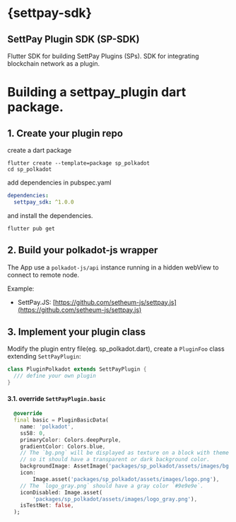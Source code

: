 # {settpay-sdk}

## SettPay Plugin SDK (SP-SDK)

Flutter SDK for building SettPay Plugins (SPs).
SDK for integrating blockchain network as a plugin.

# Building a settpay_plugin dart package.

## 1. Create your plugin repo

create a dart package
```shell
flutter create --template=package sp_polkadot
cd sp_polkadot
```
add dependencies in pubspec.yaml
```yaml
dependencies:
  settpay_sdk: ^1.0.0
```
and install the dependencies.
```shell
flutter pub get
```

## 2. Build your polkadot-js wrapper

The App use a `polkadot-js/api` instance running in a hidden webView
to connect to remote node.

Example:
 - SettPay.JS: [https://github.com/setheum-js/settpay.js](https://github.com/setheum-js/settpay.js)

## 3. Implement your plugin class

Modify the plugin entry file(eg. sp_polkadot.dart),
create a `PluginFoo` class extending `SettPayPlugin`:
```dart
class PluginPolkadot extends SettPayPlugin {
  /// define your own plugin
}
```

#### 3.1. override `SettPayPlugin.basic`
```dart
  @override
  final basic = PluginBasicData(
    name: 'polkadot',
    ss58: 0,
    primaryColor: Colors.deepPurple,
    gradientColor: Colors.blue,
    // The `bg.png` will be displayed as texture on a block with theme color,
    // so it should have a transparent or dark background color.
    backgroundImage: AssetImage('packages/sp_polkadot/assets/images/bg.png'),
    icon:
        Image.asset('packages/sp_polkadot/assets/images/logo.png'),
    // The `logo_gray.png` should have a gray color `#9e9e9e`.
    iconDisabled: Image.asset(
        'packages/sp_polkadot/assets/images/logo_gray.png'),
    isTestNet: false,
  );
```
